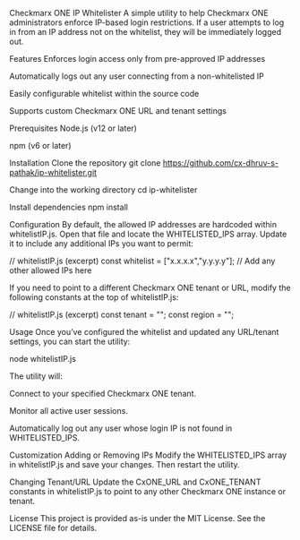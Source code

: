 Checkmarx ONE IP Whitelister
A simple utility to help Checkmarx ONE administrators enforce IP-based login restrictions. If a user attempts to log in from an IP address not on the whitelist, they will be immediately logged out.

Features
Enforces login access only from pre-approved IP addresses

Automatically logs out any user connecting from a non-whitelisted IP

Easily configurable whitelist within the source code

Supports custom Checkmarx ONE URL and tenant settings

Prerequisites
Node.js (v12 or later)

npm (v6 or later)

Installation
Clone the repository
git clone https://github.com/cx-dhruv-s-pathak/ip-whitelister.git

Change into the working directory
cd ip-whitelister

Install dependencies
npm install

Configuration
By default, the allowed IP addresses are hardcoded within whitelistIP.js. Open that file and locate the WHITELISTED_IPS array. Update it to include any additional IPs you want to permit:

// whitelistIP.js (excerpt)
const whitelist = ["x.x.x.x","y.y.y.y"];
  // Add any other allowed IPs here
  

If you need to point to a different Checkmarx ONE tenant or URL, modify the following constants at the top of whitelistIP.js:


// whitelistIP.js (excerpt)
const tenant = "<tenant-name>";
const region = "<instance>";

Usage
Once you’ve configured the whitelist and updated any URL/tenant settings, you can start the utility:

node whitelistIP.js

The utility will:

Connect to your specified Checkmarx ONE tenant.

Monitor all active user sessions.

Automatically log out any user whose login IP is not found in WHITELISTED_IPS.

Customization
Adding or Removing IPs
Modify the WHITELISTED_IPS array in whitelistIP.js and save your changes. Then restart the utility.

Changing Tenant/URL
Update the CxONE_URL and CxONE_TENANT constants in whitelistIP.js to point to any other Checkmarx ONE instance or tenant.

License
This project is provided as-is under the MIT License. See the LICENSE file for details.
